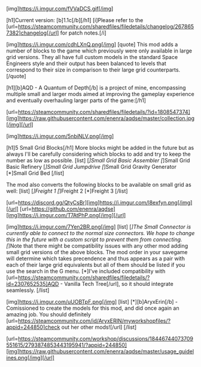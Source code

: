 [img]https://i.imgur.com/fVVaDCS.gif[/img]

[h1]Current version: [b]1.1c[/b][/h1]
[i]Please refer to the [url=https://steamcommunity.com/sharedfiles/filedetails/changelog/2678657382]changelog[/url] for patch notes.[/i]

[img]https://i.imgur.com/cdhLXnQ.png[/img]
[quote]
This mod adds a number of blocks to the game which previously were only available in large grid versions. They all have full custom models in the standard Space Engineers style and their output has been balanced to levels that correspond to their size in comparison to their large grid counterparts.
[/quote]

[h1][b]AQD - A Quantum of Depth[/b] is a project of mine, encompassing multiple small and larger mods aimed at improving the gameplay experience and eventually overhauling larger parts of the game:[/h1]

[url=https://steamcommunity.com/sharedfiles/filedetails/?id=1808547374][img]https://raw.githubusercontent.com/enenra/aqdse/master/collection.jpg[/img][/url]

[img]https://i.imgur.com/5nbiNLV.png[/img]

[h1]5 Small Grid Blocks[/h1]
More blocks might be added in the future but as always I'll be carefully considering which blocks to add and try to keep the number as low as possible.
[list]
[*]Small Grid Basic Assembler
[*]Small Grid Basic Refinery
[*]Small Grid Jumpdrive
[*]Small Grid Gravity Generator
[*]Small Grid Bed
[/list]

The mod also converts the following blocks to be available on small grid as well:
[list]
[*]Freight 1
[*]Freight 2
[*]Freight 3
[/list]

[url=https://discord.gg/QtyCsBr][img]https://i.imgur.com/l8exfyn.png[/img][/url]
[url=https://github.com/enenra/aqdse][img]https://i.imgur.com/T7AtPhP.png[/img][/url]

[img]https://i.imgur.com/7Yen2BR.png[/img]
[list]
[*]The Small Connector is currently able to connect to the normal size connectors. We hope to change this in the future with a custom script to prevent them from connecting.
[*]Note that there might be compatibility issues with any other mod adding small grid versions of the above blocks. The mod order in your savegame will determine which takes precendence and thus appears as a pair with each of their large grid equivalents but all of them should be listed if you use the search in the G menu.
[*]I've included compatibility with [url=https://steamcommunity.com/sharedfiles/filedetails/?id=2307652535]AQD - Vanilla Tech Tree[/url], so it should integrate seamlessly.
[/list]

[img]https://i.imgur.com/uUOBTpF.png[/img]
[list]
[*][b]AryxErin[/b] - Comissioned to create the models for this mod, and did once again an amazing job. You should definitely [url=https://steamcommunity.com/id/AryxERIN/myworkshopfiles/?appid=244850]check out her other mods![/url]
[/list]

[url=https://steamcommunity.com/workshop/discussions/18446744073709551615/2793874853443195941/?appid=244850][img]https://raw.githubusercontent.com/enenra/aqdse/master/usage_guidelines.png[/img][/url]